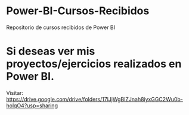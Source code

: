 # Power-BI-Cursos-Recibidos
Repositorio de cursos recibidos de Power BI

# Si deseas ver mis proyectos/ejercicios realizados en Power BI.
Visitar: https://drive.google.com/drive/folders/17lJjWgBlZJnah8iyxGGC2Wu0b-holqO4?usp=sharing
